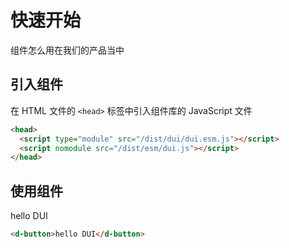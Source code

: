 # 快速开始

组件怎么用在我们的产品当中

## 引入组件

在 HTML 文件的 `<head>` 标签中引入组件库的 JavaScript 文件

```HTML
<head>
  <script type="module" src="/dist/dui/dui.esm.js"></script>
  <script nomodule src="/dist/esm/dui.js"></script>
</head>
```

## 使用组件

<d-button>hello DUI</d-button>

```HTML
<d-button>hello DUI</d-button>
```
